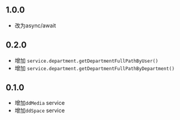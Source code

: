 ## 1.0.0

* 改为async/await

## 0.2.0

* 增加 `service.department.getDepartmentFullPathByUser()`
* 增加 `service.department.getDepartmentFullPathByDepartment()`

## 0.1.0

* 增加`ddMedia` service
* 增加`ddSpace` service

